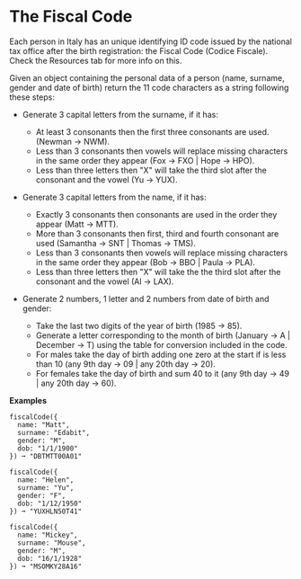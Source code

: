 # The Fiscal Code

Each person in Italy has an unique identifying ID code issued by the national tax office after the birth registration: the Fiscal Code (Codice Fiscale). Check the Resources tab for more info on this.

Given an object containing the personal data of a person (name, surname, gender and date of birth) return the 11 code characters as a string following these steps:

* Generate 3 capital letters from the surname, if it has:
    * At least 3 consonants then the first three consonants are used. (Newman -> NWM).
    * Less than 3 consonants then vowels will replace missing characters in the same order they appear (Fox -> FXO | Hope -> HPO).
    * Less than three letters then "X" will take the third slot after the consonant and the vowel (Yu -> YUX).
* Generate 3 capital letters from the name, if it has:

    * Exactly 3 consonants then consonants are used in the order they appear (Matt -> MTT).
    * More than 3 consonants then first, third and fourth consonant are used (Samantha -> SNT | Thomas -> TMS).
    *   Less than 3 consonants then vowels will replace missing characters in the same order they appear (Bob ->    BBO | Paula -> PLA).
    * Less than three letters then "X" will take the the third slot after the consonant and the vowel (Al -> LAX).
* Generate 2 numbers, 1 letter and 2 numbers from date of birth and gender:
    * Take the last two digits of the year of birth (1985 -> 85).
    * Generate a letter corresponding to the month of birth (January -> A | December -> T) using the table for conversion included in the code.
    * For males take the day of birth adding one zero at the start if is less than 10 (any 9th day -> 09 | any 20th day -> 20).
    * For females take the day of birth and sum 40 to it (any 9th day -> 49 | any 20th day -> 60).

**Examples**
```
fiscalCode({
  name: "Matt",
  surname: "Edabit",
  gender: "M",
  dob: "1/1/1900"
}) ➞ "DBTMTT00A01"

fiscalCode({
  name: "Helen",
  surname: "Yu",
  gender: "F",
  dob: "1/12/1950"
}) ➞ "YUXHLN50T41"

fiscalCode({
  name: "Mickey",
  surname: "Mouse",
  gender: "M",
  dob: "16/1/1928"
}) ➞ "MSOMKY28A16"
```